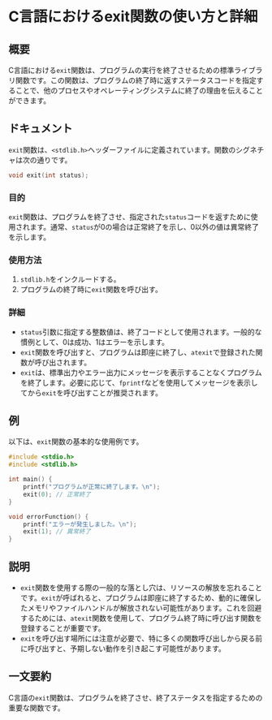 <!--
Meta Description: # C言語におけるexit関数の使い方と詳細 ## 概要 C言語における`exit`関数は、プログラムの実行を終了させるための標準ライブラリ関数です。この関数は、プログラムの終了時に返すステータスコードを指定することで、他のプロセスやオペレーティングシステムに終了の理由を伝えることができます。 ##...
Meta Keywords: exit, 関数は, status, stdlib, void
-->

# C言語におけるexit関数の使い方と詳細

## 概要
C言語における`exit`関数は、プログラムの実行を終了させるための標準ライブラリ関数です。この関数は、プログラムの終了時に返すステータスコードを指定することで、他のプロセスやオペレーティングシステムに終了の理由を伝えることができます。

## ドキュメント
`exit`関数は、`<stdlib.h>`ヘッダーファイルに定義されています。関数のシグネチャは次の通りです。

```c
void exit(int status);
```

### 目的
`exit`関数は、プログラムを終了させ、指定された`status`コードを返すために使用されます。通常、`status`が0の場合は正常終了を示し、0以外の値は異常終了を示します。

### 使用方法
1. `stdlib.h`をインクルードする。
2. プログラムの終了時に`exit`関数を呼び出す。

### 詳細
- `status`引数に指定する整数値は、終了コードとして使用されます。一般的な慣例として、0は成功、1はエラーを示します。
- `exit`関数を呼び出すと、プログラムは即座に終了し、`atexit`で登録された関数が呼び出されます。
- `exit`は、標準出力やエラー出力にメッセージを表示することなくプログラムを終了します。必要に応じて、`fprintf`などを使用してメッセージを表示してから`exit`を呼び出すことが推奨されます。

## 例
以下は、`exit`関数の基本的な使用例です。

```c
#include <stdio.h>
#include <stdlib.h>

int main() {
    printf("プログラムが正常に終了します。\n");
    exit(0); // 正常終了
}

void errorFunction() {
    printf("エラーが発生しました。\n");
    exit(1); // 異常終了
}
```

## 説明
- `exit`関数を使用する際の一般的な落とし穴は、リソースの解放を忘れることです。`exit`が呼ばれると、プログラムは即座に終了するため、動的に確保したメモリやファイルハンドルが解放されない可能性があります。これを回避するためには、`atexit`関数を使用して、プログラム終了時に呼び出す関数を登録することが重要です。
- `exit`を呼び出す場所には注意が必要で、特に多くの関数呼び出しから戻る前に呼び出すと、予期しない動作を引き起こす可能性があります。

## 一文要約
C言語の`exit`関数は、プログラムを終了させ、終了ステータスを指定するための重要な関数です。